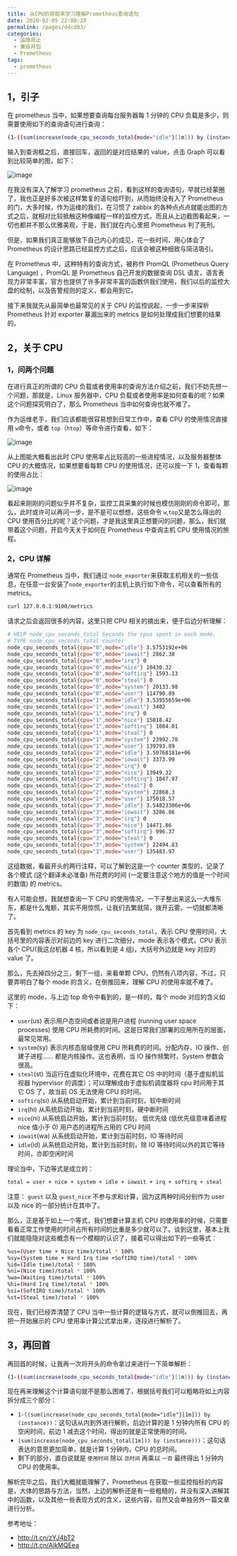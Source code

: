 ```yaml
---
title: 从CPU的获取来学习理解Prometheus查询语句
date: 2020-02-05 22:08:28
permalink: /pages/d4cd83/
categories:
  - 运维观止
  - 兼容并包
  - Prometheus
tags:
  - prometheus
---
```


## 1，引子



在 prometheus 当中，如果想要查询每台服务器每 1 分钟的 CPU 负载是多少，则需要使用如下的查询语句进行查询：



```sh
(1-((sum(increase(node_cpu_seconds_total{mode="idle"}[1m])) by (instance)) /(sum(increase(node_cpu_seconds_total[1m])) by (instance)))) * 100
```



输入到查询框之后，直接回车，返回的是对应结果的 value，点击 Graph 可以看到比较简单的图，如下：

![image](https://tvax3.sinaimg.cn/large/008k1Yt0ly1grycbwudfnj31yq0x8tfm.jpg)





在我没有深入了解学习 prometheus 之前，看到这样的查询语句，早就已经蒙圈了，我也正是好多次被这样繁复的语句给吓到，从而始终没有入了 Prometheus 的门，大多时候，作为运维的我们，在习惯了 zabbix 的各种点点点就能出图的方式之后，就相对比较抵触这种像编程一样的监控方式，而且从上边截图看起来，一切也都并不那么优雅美观，于是，我们就在内心里把 Prometheus 判了死刑。



但是，如果我们真正能够放下自己内心的成见，花一些时间，用心体会了 Prometheus 的设计思路已经监控方式之后，应该会被这种细致与简洁吸引。



在 Prometheus 中，这种特有的查询方式，被称作 PromQL (Prometheus Query Language) ，PromQL 是 Prometheus 自己开发的数据查询 DSL 语言，语言表现力非常丰富，官方也提供了许多非常丰富的函数供我们使用，我们以后的监控大盘的绘制，以及告警规则的定义，都会用到它。



接下来我就先从最简单也最常见的关于 CPU 的监控说起，一步一步来探析 Prometheus 针对 exporter 暴漏出来的 metrics 是如何处理成我们想要的结果的。



## 2，关于 CPU



### 1，问两个问题



在进行真正的所谓的 CPU 负载或者使用率的查询方法介绍之前，我们不妨先想一个问题，那就是，Linux 服务器中，CPU 负载或者使用率是如何查看的呢？如果这个问题探究明白了，那么 Prometheus 当中如何查询也就不难了。



作为运维老手，我们应该都能很容易想到日常工作中，查看 CPU 的使用情况直接用 `w`命令，或者 `top`（`htop`）等命令进行查看，如下：

![image](https://tva1.sinaimg.cn/large/008k1Yt0ly1grycc2mktwj30xy0he42f.jpg)





从上图能大概看出此时 CPU 使用率占比较高的一些进程情况，以及服务器整体 CPU 的大概情况，如果想要看每颗 CPU 的使用情况，还可以按一下 1，查看每颗的使用占比：

![image](https://tva4.sinaimg.cn/large/008k1Yt0ly1grycc9c96yj30wk0k4q7e.jpg)





看起来刚刚的问题似乎并不复杂，监控工具采集的时候也模仿刚刚的命令即可。那么，此时或许可以再问一步，是不是可以想想，这些命令 `w`,`top`又是怎么得出的 CPU 使用百分比的呢？这个问题，才是我这里真正想要问的问题，那么，我们就带着这个问题，开启今天关于如何在 Prometheus 中查询主机 CPU 使用情况的旅程。



### 2，CPU 详解



通常在 Prometheus 当中，我们通过 `node_exporter`来获取主机相关的一些信息，在任意一台安装了`node_exporter`的主机上执行如下命令，可以查看所有的 metrics。



```sh
curl 127.0.0.1:9100/metrics
```



请求之后会返回很多的内容，这里只把 CPU 相关的摘出来，便于后边分析理解：



```sh
# HELP node_cpu_seconds_total Seconds the cpus spent in each mode.
# TYPE node_cpu_seconds_total counter
node_cpu_seconds_total{cpu="0",mode="idle"} 3.5753192e+06
node_cpu_seconds_total{cpu="0",mode="iowait"} 2862.38
node_cpu_seconds_total{cpu="0",mode="irq"} 0
node_cpu_seconds_total{cpu="0",mode="nice"} 10430.32
node_cpu_seconds_total{cpu="0",mode="softirq"} 1593.13
node_cpu_seconds_total{cpu="0",mode="steal"} 0
node_cpu_seconds_total{cpu="0",mode="system"} 20133.98
node_cpu_seconds_total{cpu="0",mode="user"} 114790.89
node_cpu_seconds_total{cpu="1",mode="idle"} 3.53955659e+06
node_cpu_seconds_total{cpu="1",mode="iowait"} 3402
node_cpu_seconds_total{cpu="1",mode="irq"} 0
node_cpu_seconds_total{cpu="1",mode="nice"} 15018.42
node_cpu_seconds_total{cpu="1",mode="softirq"} 1084.01
node_cpu_seconds_total{cpu="1",mode="steal"} 0
node_cpu_seconds_total{cpu="1",mode="system"} 23992.78
node_cpu_seconds_total{cpu="1",mode="user"} 139793.89
node_cpu_seconds_total{cpu="2",mode="idle"} 3.50768181e+06
node_cpu_seconds_total{cpu="2",mode="iowait"} 3373.99
node_cpu_seconds_total{cpu="2",mode="irq"} 0
node_cpu_seconds_total{cpu="2",mode="nice"} 13949.32
node_cpu_seconds_total{cpu="2",mode="softirq"} 1047.97
node_cpu_seconds_total{cpu="2",mode="steal"} 0
node_cpu_seconds_total{cpu="2",mode="system"} 22868.3
node_cpu_seconds_total{cpu="2",mode="user"} 175018.57
node_cpu_seconds_total{cpu="3",mode="idle"} 3.54823306e+06
node_cpu_seconds_total{cpu="3",mode="iowait"} 3286.86
node_cpu_seconds_total{cpu="3",mode="irq"} 0
node_cpu_seconds_total{cpu="3",mode="nice"} 14471.86
node_cpu_seconds_total{cpu="3",mode="softirq"} 996.37
node_cpu_seconds_total{cpu="3",mode="steal"} 0
node_cpu_seconds_total{cpu="3",mode="system"} 22494.83
node_cpu_seconds_total{cpu="3",mode="user"} 135483.97
```



这组数据，看最开头的两行注释，可以了解到这是一个 counter 类型的，记录了各个模式 (这个翻译未必准备) 所花费的时间 (一定要注意这个地方的值是一个时间的数值) 的 metrics。



有人可能会想，我就想查询一下 CPU 的使用情况，一下子整出来这么一大堆东东，都是什么鬼额，其实不用惊慌，让我们去繁就简，拨开云雾，一切就都清晰了。



首先看到 metrics 的 key 为 `node_cpu_seconds_total`，表示 CPU 使用时间，大括号里的内容表示对前边的 key 进行二次细分，mode 表示各个模式，CPU 表示各个 CPU(我这台机器 4 核，所以看到是 4 组)，大括号外边就是 key 对应的 value 了。

那么，先去掉四分之三，剩下一组，来看单颗 CPU，仍然有八项内容，不过，只要弄明白了每个 mode 的含义，在倒推回来，理解 CPU 的使用率就不难了。



这里的 mode，与上边 top 命令中看到的，是一样的，每个 mode 对应的含义如下：



- `user`(us)
  表示用户态空间或者说是用户进程 (running user space processes) 使用 CPU 所耗费的时间。这是日常我们部署的应用所在的层面，最常见常用。
- `system`(sy)
  表示内核态层级使用 CPU 所耗费的时间。分配内存、IO 操作、创建子进程…… 都是内核操作。这也表明，当 IO 操作频繁时，System 参数会很高。
- `steal`(st)
  当运行在虚拟化环境中，花费在其它 OS 中的时间（基于虚拟机监视器 hypervisor 的调度）；可以理解成由于虚拟机调度器将 cpu 时间用于其它 OS 了，故当前 OS 无法使用 CPU 的时间。
- `softirq`(si)
  从系统启动开始，累计到当前时刻，软中断时间
- `irq`(hi)
  从系统启动开始，累计到当前时刻，硬中断时间
- `nice`(ni)
  从系统启动开始，累计到当前时刻， 低优先级 (低优先级意味着进程 nice 值小于 0) 用户态的进程所占用的 CPU 时间
- `iowait`(wa)
  从系统启动开始，累计到当前时刻，IO 等待时间
- `idle`(id)
  从系统启动开始，累计到当前时刻，除 IO 等待时间以外的其它等待时间，亦即空闲时间



理论当中，下边等式是成立的：



```sh
total = user + nice + system + idle + iowait + irq + softirq + steal
```



注意： `guest` 以及 `guest_nice` 不参与求和计算，因为这两种时间分别作为 user 以及 nice 的一部分统计在其中了。



那么，正是基于如上一个等式，我们想要计算主机 CPU 的使用率的时候，只需要看看正常工作使用的时间占所有时间的比重是多少就可以了。谈到这里，基本上我们就能隐隐对这些概念有一个模糊的认识了，接着可以得出如下的一些等式：



```sh
%us=(User time + Nice time)/total * 100%
%sy=(System time + Hard Irq time +SoftIRQ time)/total * 100%
%id=(Idle time)/total * 100%
%ni=(Nice time)/total * 100% 
%wa=(Waiting time)/total * 100%
%hi=(Hard Irq time)/total * 100%
%si=(SoftIRQ time)/total * 100%
%st=(Steal time)/total * 100%
```



现在，我们已经弄清楚了 CPU 当中一些计算的逻辑与方式，就可以倒推回去，再把一开始展示的 CPU 使用率计算公式拿出来，逐段进行解析了。



## 3，再回首



再回首的时候，让我再一次将开头的命令拿过来进行一下简单解析：



```sh
(1-((sum(increase(node_cpu_seconds_total{mode="idle"}[1m])) by (instance)) /(sum(increase(node_cpu_seconds_total[1m])) by (instance)))) * 100
```



现在再来理解这个计算语句就不是那么困难了，根据括号我们可以粗略将如上内容拆分成三个部分：

- `1-((sum(increase(node_cpu_seconds_total{mode="idle"}[1m])) by (instance))`：这句话从内到外进行解析，后边计算的是 1 分钟内所有 CPU 的空闲时间，前边 1 减去这个时间，得出的就是正常使用的时间。
- `(sum(increase(node_cpu_seconds_total[1m])) by (instance)))`：这句话表达的意思更加简单，就是计算 1 分钟内，CPU 的总时间。
- 剩下的部分，直白说就是 `使用时间` 除以 `总时间` 再乘以 `一百` 最终得出 1 分钟内 CPU 的使用率。



解析完毕之后，我们大概就能理解了，Prometheus 在获取一些监控指标的内容是，大体的思路与方法，当然，上边的解析还是有一些粗糙的，并没有深入讲解其中的函数，以及其他一些表现方式的含义，这些内容，自然又会单独另外一篇文章进行分析。



参考地址：



- http://t.cn/zYJ4bT2
- http://t.cn/AikMQEea
